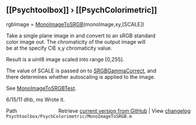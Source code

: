 ## [[Psychtoolbox]] &#8250; [[PsychColorimetric]]

rgbImage = [MonoImageToSRGB](MonoImageToSRGB)(monoImage,xy,[SCALE])  
  
Take a single plane image in and convert to an sRGB standard  
color image out.  The chromaticity of the output image will  
be at the specify CIE x,y chromaticity value.  
  
Result is a uint8 image scaled into range [0,255].  
  
The value of SCALE is passed on to [SRGBGammaCorrect](SRGBGammaCorrect), and  
there determines whether autoscaling is applied to the image.  
  
See [MonoImageToSRGBTest](MonoImageToSRGBTest).  
  
6/15/11  dhb, ms  Wrote it.  




<div class="code_header" style="text-align:right;">
  <span style="float:left;">Path&nbsp;&nbsp;</span> <span class="counter">Retrieve <a href=
  "https://raw.github.com/Psychtoolbox-3/Psychtoolbox-3/beta/Psychtoolbox/PsychColorimetric/MonoImageToSRGB.m">current version from GitHub</a> | View <a href=
  "https://github.com/Psychtoolbox-3/Psychtoolbox-3/commits/beta/Psychtoolbox/PsychColorimetric/MonoImageToSRGB.m">changelog</a></span>
</div>
<div class="code">
  <code>Psychtoolbox/PsychColorimetric/MonoImageToSRGB.m</code>
</div>

